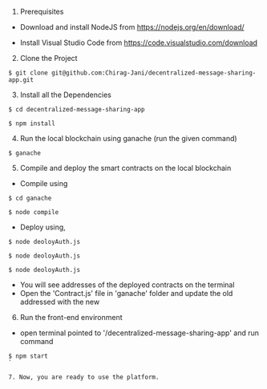 1. Prerequisites

- Download and install NodeJS from https://nodejs.org/en/download/

- Install Visual Studio Code from https://code.visualstudio.com/download

2. Clone the Project

```
$ git clone git@github.com:Chirag-Jani/decentralized-message-sharing-app.git
```

3. Install all the Dependencies

```
$ cd decentralized-message-sharing-app

$ npm install
```

4. Run the local blockchain using ganache (run the given command)

```
$ ganache
```

5. Compile and deploy the smart contracts on the local blockchain

- Compile using

```
$ cd ganache

$ node compile
```

- Deploy using,

```
$ node deoloyAuth.js

$ node deoloyAuth.js

$ node deoloyAuth.js
```

- You will see addresses of the deployed contracts on the terminal
- Open the 'Contract.js' file in 'ganache' folder and update the old addressed with the new

6. Run the front-end environment

- open terminal pointed to '/decentralized-message-sharing-app' and run command

```
$ npm start
`

7. Now, you are ready to use the platform.
```
